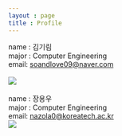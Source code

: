 ```yaml
---
layout : page
title : Profile
---
```


name : 김기림<br/>
major : Computer Engineering<br/>
email: soandlove09@naver.com<br/>
<br/>
![](https://www.dropbox.com/s/g05dh5mo03rlowp/KakaoTalk_20141104_214517046.jpg?dl=0)<br/><br/>
name : 장용우<br/>
major : Computer Engineering<br/>
email: nazola0@koreatech.ac.kr<br/>
![](https://fbcdn-sphotos-h-a.akamaihd.net/hphotos-ak-xfa1/v/t1.0-9/375932_347448068680467_1731613917_n.jpg?oh=7c979cc64137b8453bcfd4635a8458aa&oe=54ED2B2C&__gda__=1423869605_b2f5f3ece9d65f1b2f1ee1eae9bdab72)
